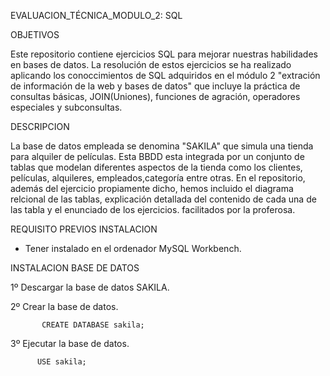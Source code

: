 EVALUACION_TÉCNICA_MODULO_2: SQL

 OBJETIVOS

Este repositorio contiene ejercicios SQL para mejorar nuestras habilidades en bases de datos. 
 La resolución de estos ejercicios se ha realizado aplicando los conoccimientos de SQL adquiridos en el módulo 2 "extración de información de la web y bases de datos" que incluye la práctica de consultas básicas, JOIN(Uniones), funciones de agración, operadores especiales y subconsultas.

DESCRIPCION

La base de datos empleada se denomina "SAKILA" que simula una tienda para alquiler de películas. Esta BBDD esta integrada por un conjunto de tablas que modelan diferentes aspectos de la tienda  como los clientes, películas, alquileres, empleados,categoría entre otras. En el repositorio, además del ejercicio propiamente dicho, hemos incluido el diagrama relcional de las tablas, explicación detallada del contenido de cada una de las tabla y el enunciado de los ejercicios.
facilitados por la proferosa.

REQUISITO PREVIOS INSTALACION

- Tener instalado en el ordenador MySQL Workbench.

INSTALACION BASE DE DATOS

 1º Descargar la base de datos SAKILA.

 2º Crear la base de datos.
 
           CREATE DATABASE sakila;       
3º Ejecutar la base de datos.
          
          USE sakila;
 

